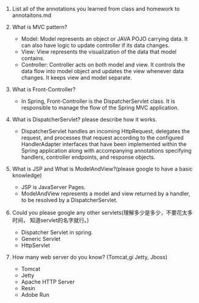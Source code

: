 1. List all of the annotations you learned from class and homework to annotaitons.md
    
2. What is MVC pattern?
    * Model: Model represents an object or JAVA POJO carrying data. It can also have logic to update controller if its data changes.
    * View: View represents the visualization of the data that model contains.
    * Controller: Controller acts on both model and view. It controls the data flow into model object and updates the view whenever data changes. It keeps view and model separate.
3. What is Front-Controller?
    * In Spring, Front-Controller is the DispatcherServlet class. It is responsible to manage the flow of the Spring MVC application.
4. What is DispatcherServlet? please describe how it works.
   * DispatcherServlet handles an incoming HttpRequest, delegates the request, and processes that request according to the configured HandlerAdapter interfaces that have been implemented within the Spring application along with accompanying annotations specifying handlers, controller endpoints, and response objects.
5. What is JSP and What is ModelAndView?(please google to have a basic knowledge)
    * JSP is  JavaServer Pages.
    * ModelAndView represents a model and view returned by a handler, to be resolved by a DispatcherServlet.
6. Could you please google any other servlets(理解多少是多少，不要花太多时间， 知道servlet的名字就行。)
    * Dispatcher Servlet in spring.
    * Generic Servlet
    * HttpServlet
7. How many web server do you know? (Tomcat,gi Jetty, Jboss)
    * Tomcat
    * Jetty
    * Apache HTTP Server
    * Resin
    * Adobe Run